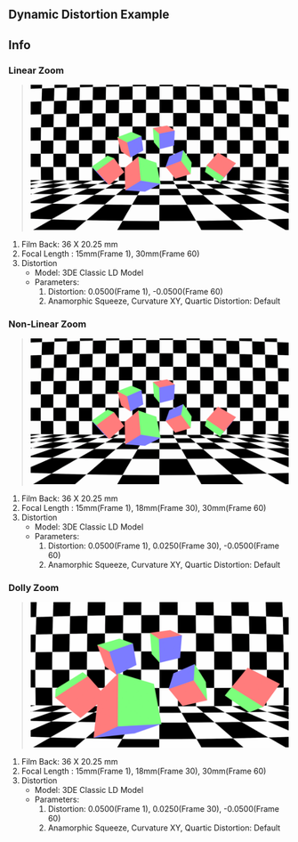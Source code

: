 ## Dynamic Distortion Example


## Info

### Linear Zoom
> ![](linear_zoom/linear_zoom.gif)
1. Film Back: 36 X 20.25 mm
1. Focal Length : 15mm(Frame 1), 30mm(Frame 60)
1. Distortion
    - Model: 3DE Classic LD Model
    - Parameters:
        1. Distortion: 0.0500(Frame 1), -0.0500(Frame 60)
        1. Anamorphic Squeeze, Curvature XY, Quartic Distortion: Default

### Non-Linear Zoom
> ![](nonlinear_zoom/nonlinear_zoom.gif)
1. Film Back: 36 X 20.25 mm
1. Focal Length : 15mm(Frame 1), 18mm(Frame 30), 30mm(Frame 60)
1. Distortion
    - Model: 3DE Classic LD Model
    - Parameters:
        1. Distortion: 0.0500(Frame 1), 0.0250(Frame 30), -0.0500(Frame 60)
        1. Anamorphic Squeeze, Curvature XY, Quartic Distortion: Default

### Dolly Zoom
> ![](nonlinear_dolly_zoom/nonlinear_dolly_zoom.gif)
1. Film Back: 36 X 20.25 mm
1. Focal Length : 15mm(Frame 1), 18mm(Frame 30), 30mm(Frame 60)
1. Distortion
    - Model: 3DE Classic LD Model
    - Parameters:
        1. Distortion: 0.0500(Frame 1), 0.0250(Frame 30), -0.0500(Frame 60)
        1. Anamorphic Squeeze, Curvature XY, Quartic Distortion: Default
